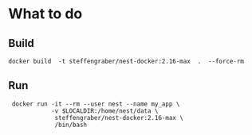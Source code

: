 # What to do

## Build

    docker build  -t steffengraber/nest-docker:2.16-max  .  --force-rm

## Run

     docker run -it --rm --user nest --name my_app \
                -v $LOCALDIR:/home/nest/data \
                 steffengraber/nest-docker:2.16-max \
                 /bin/bash
